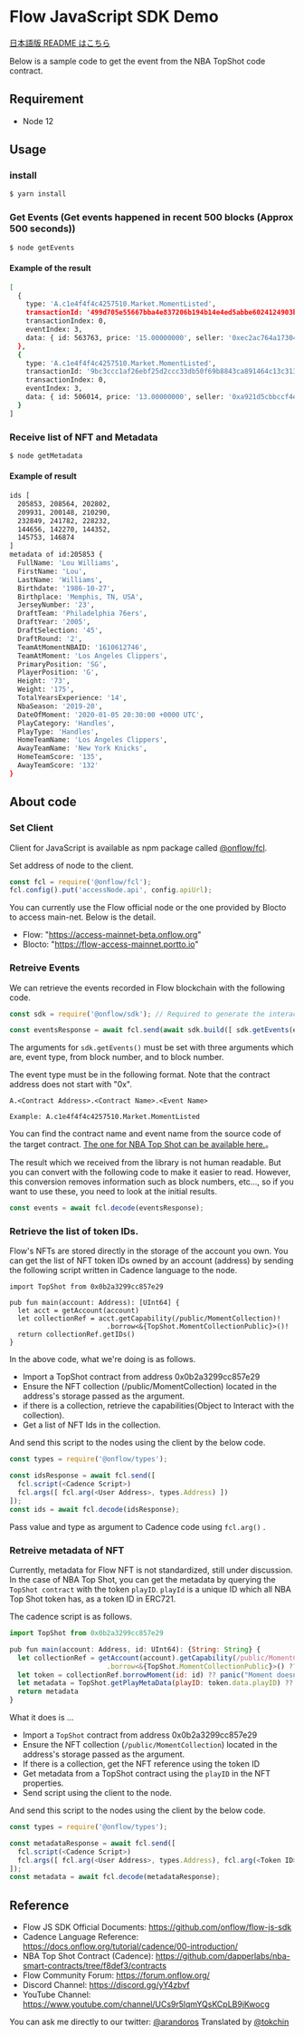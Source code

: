 # Flow JavaScript SDK Demo

[日本語版 README はこちら](./README.ja.md)

Below is a sample code to get the event from the NBA TopShot code contract.

## Requirement
- Node 12

## Usage
### install
```sh
$ yarn install
```

### Get Events (Get events happened in recent 500 blocks (Approx 500 seconds))
```sh
$ node getEvents
```

#### Example of the result
```sh
[
  {
    type: 'A.c1e4f4f4c4257510.Market.MomentListed',
    transactionId: '499d705e55667bba4e837206b194b14e4ed5abbe6024124903b6244a6fee4ba2',
    transactionIndex: 0,
    eventIndex: 3,
    data: { id: 563763, price: '15.00000000', seller: '0xec2ac764a1730444' }
  },
  {
    type: 'A.c1e4f4f4c4257510.Market.MomentListed',
    transactionId: '9bc3ccc1af26ebf25d2ccc33db50f69b8843ca891464c13c313f8930e886dd97',
    transactionIndex: 0,
    eventIndex: 3,
    data: { id: 506014, price: '13.00000000', seller: '0xa921d5cbbccf4eac' }
  }
]
```

### Receive list of NFT and Metadata
```sh
$ node getMetadata
```

#### Example of result
```sh
ids [
  205853, 208564, 202802,
  209931, 200148, 210290,
  232849, 241782, 228232,
  144656, 142270, 144352,
  145753, 146874
]
metadata of id:205853 {
  FullName: 'Lou Williams',
  FirstName: 'Lou',
  LastName: 'Williams',
  Birthdate: '1986-10-27',
  Birthplace: 'Memphis, TN, USA',
  JerseyNumber: '23',
  DraftTeam: 'Philadelphia 76ers',
  DraftYear: '2005',
  DraftSelection: '45',
  DraftRound: '2',
  TeamAtMomentNBAID: '1610612746',
  TeamAtMoment: 'Los Angeles Clippers',
  PrimaryPosition: 'SG',
  PlayerPosition: 'G',
  Height: '73',
  Weight: '175',
  TotalYearsExperience: '14',
  NbaSeason: '2019-20',
  DateOfMoment: '2020-01-05 20:30:00 +0000 UTC',
  PlayCategory: 'Handles',
  PlayType: 'Handles',
  HomeTeamName: 'Los Angeles Clippers',
  AwayTeamName: 'New York Knicks',
  HomeTeamScore: '135',
  AwayTeamScore: '132'
}
```

## About code

### Set Client

Client for JavaScript is available as npm package called [@onflow/fcl](https://www.npmjs.com/package/@onflow/fcl).

Set address of node to the client.

```js
const fcl = require('@onflow/fcl');
fcl.config().put('accessNode.api', config.apiUrl);
```

You can currently use the Flow official node or the one provided by Blocto to access main-net. Below is the detail.

- Flow: "https://access-mainnet-beta.onflow.org"
- Blocto: "https://flow-access-mainnet.portto.io" 


### Retreive Events

We can retrieve the events recorded in Flow blockchain with the following code.

```js
const sdk = require('@onflow/sdk'); // Required to generate the interaction object for event fetching

const eventsResponse = await fcl.send(await sdk.build([ sdk.getEvents(eventType, fromBlock, toBlock) ]));
```

The arguments for `sdk.getEvents()` must be set with three arguments which are, event type, from block number, and to block number.

The event type must be in the following format. Note that the contract address does not start with "0x".

```
A.<Contract Address>.<Contract Name>.<Event Name>

Example: A.c1e4f4f4c4257510.Market.MomentListed
```
You can find the contract name and event name from the source code of the target contract.
[The one for NBA Top Shot can be available here.](https://github.com/dapperlabs/nba-smart-contracts/tree/f8def3/contracts)。

The result which we received from the library is not human readable.
But you can convert with the following code to make it easier to read.
However, this conversion removes information such as block numbers, etc..., so if you want to use these, you need to look at the initial results.

```js
const events = await fcl.decode(eventsResponse);
```


### Retrieve the list of token IDs.

Flow's NFTs are stored directly in the storage of the account you own. You can get the list of NFT token IDs owned by an account (address) by sending the following script written in Cadence language to the node.
```
import TopShot from 0x0b2a3299cc857e29

pub fun main(account: Address): [UInt64] {
  let acct = getAccount(account)
  let collectionRef = acct.getCapability(/public/MomentCollection)!
                        .borrow<&{TopShot.MomentCollectionPublic}>()!
  return collectionRef.getIDs()
}
```

In the above code,  what we're doing is as follows.
- Import a TopShot contract from address 0x0b2a3299cc857e29
- Ensure the NFT collection (/public/MomentCollection) located in the address's storage passed as the argument.
- if there is a collection, retrieve the capabilities(Object to Interact with the collection).
- Get a list of NFT Ids in the collection.

And send this script to the nodes using the client by the below code.

```js
const types = require('@onflow/types'); 

const idsResponse = await fcl.send([
  fcl.script(<Cadence Script>)
  fcl.args([ fcl.arg(<User Address>, types.Address) ])
]);
const ids = await fcl.decode(idsResponse);
```
Pass value and type as argument to Cadence code using `fcl.arg()` .



### Retreive metadata of NFT



Currently, metadata for Flow NFT is not standardized, still under discussion. In the case of NBA Top Shot, you can get the metadata by querying the `TopShot contract` with the token `playID`. `playId` is a unique ID which all NBA Top Shot token has, as a token ID in ERC721.

The cadence script is as follows.
```js
import TopShot from 0x0b2a3299cc857e29

pub fun main(account: Address, id: UInt64): {String: String} {
  let collectionRef = getAccount(account).getCapability(/public/MomentCollection)!
                        .borrow<&{TopShot.MomentCollectionPublic}>() ?? panic("Collection doesn't exist")
  let token = collectionRef.borrowMoment(id: id) ?? panic("Moment doesn't exist")
  let metadata = TopShot.getPlayMetaData(playID: token.data.playID) ?? panic("Play doesn't exist")
  return metadata
}
```

What it does is ...

- Import a `TopShot` contract from address 0x0b2a3299cc857e29
- Ensure the NFT collection (`/public/MomentCollection`) located in the address's storage passed as the argument.
- If there is a collection, get the NFT reference using the token ID 
- Get metadata from a TopShot contract using the `playID` in the NFT properties.
- Send script using the client to the node.

And send this script to the nodes using the client by the below code.

```js
const types = require('@onflow/types');

const metadataResponse = await fcl.send([
  fcl.script(<Cadence Script>)
  fcl.args([ fcl.arg(<User Address>, types.Address), fcl.arg(<Token ID>, types.UInt64) ])
]);
const metadata = await fcl.decode(metadataResponse);
```


## Reference
- Flow JS SDK Official Documents: https://github.com/onflow/flow-js-sdk
- Cadence Language Reference: https://docs.onflow.org/tutorial/cadence/00-introduction/
- NBA Top Shot Contract (Cadence): https://github.com/dapperlabs/nba-smart-contracts/tree/f8def3/contracts
- Flow Community Forum: https://forum.onflow.org/
- Discord Channel: https://discord.gg/yY4zbvf
- YouTube Channel: https://www.youtube.com/channel/UCs9r5lqmYQsKCpLB9jKwocg

You can ask me directly to our twitter: [@arandoros](https://twitter.com/arandoros)
Translated by [@tokchin](https://twitter.com/tokchin)
